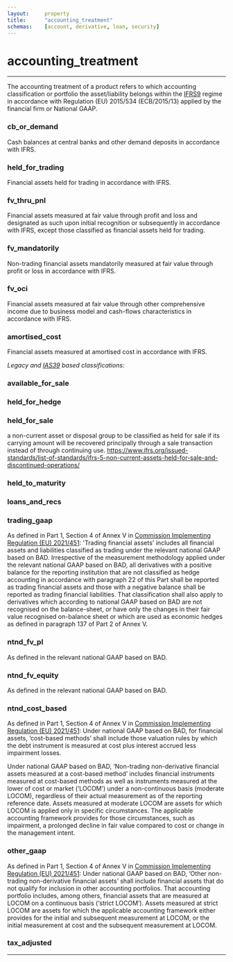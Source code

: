 ```yaml
---
layout:     property
title:      "accounting_treatment"
schemas:    [account, derivative, loan, security]
---
```


# accounting_treatment

---

The accounting treatment of a product refers to which accounting classification or portfolio the asset/liability belongs within the [IFRS9][ifrs9] regime in accordance with Regulation (EU) 2015/534 (ECB/2015/13) applied by the financial firm or National GAAP.

### cb_or_demand
Cash balances at central banks and other demand deposits in accordance with IFRS.

### held_for_trading
Financial assets held for trading in accordance with IFRS.

### fv_thru_pnl
Financial assets measured at fair value through profit and loss and designated as such upon initial recognition or subsequently in accordance with IFRS, except those classified as financial assets held for trading.

### fv_mandatorily
Non-trading financial assets mandatorily measured at fair value through profit or loss in accordance with IFRS.

### fv_oci
Financial assets measured at fair value through other comprehensive income due to business model and cash-flows characteristics in accordance with IFRS.

### amortised_cost
Financial assets measured at amortised cost in accordance with IFRS.


*Legacy and [IAS39][ias39] based classifications:*

### available_for_sale

### held_for_hedge

### held_for_sale
a non-current asset or disposal group to be classified as held for sale if its carrying amount will be recovered principally through a sale transaction instead of through continuing use. https://www.ifrs.org/issued-standards/list-of-standards/ifrs-5-non-current-assets-held-for-sale-and-discontinued-operations/


### held_to_maturity

### loans_and_recs

### trading_gaap
As defined in Part 1, Section 4 of Annex V in [Commission Implementing Regulation (EU) 2021/451]: 'Trading financial assets' includes all financial assets and liabilities classified as trading under the relevant national GAAP based on BAD. Irrespective of the measurement methodology applied under the relevant national GAAP based on BAD, all derivatives with a positive balance for the reporting institution that are not classified as hedge accounting in accordance with paragraph 22 of this Part shall be reported as trading financial assets and those with a negative balance shall be reported as trading financial liabilities. That classification shall also apply to derivatives which according to national GAAP based on BAD are not recognised on the balance-sheet, or have only the changes in their fair value recognised on-balance sheet or which are used as economic hedges as defined in paragraph 137 of Part 2 of Annex V.

### ntnd_fv_pl
As defined in the relevant national GAAP based on BAD.

### ntnd_fv_equity
As defined in the relevant national GAAP based on BAD.

### ntnd_cost_based
As defined in Part 1, Section 4 of Annex V in [Commission Implementing Regulation (EU) 2021/451]: Under national GAAP based on BAD, for financial assets, ‘cost-based methods’ shall include those valuation rules by which the debt instrument is measured at cost plus interest accrued less impairment losses.

Under national GAAP based on BAD, ‘Non-trading non-derivative financial assets measured at a cost-based method’ includes financial instruments measured at cost-based methods as well as instruments measured at the lower of cost or market (‘LOCOM’) under a non-continuous basis (moderate LOCOM), regardless of their actual measurement as of the reporting reference date. Assets measured at moderate LOCOM are assets for which LOCOM is applied only in specific circumstances. The applicable accounting framework provides for those circumstances, such as impairment, a prolonged decline in fair value compared to cost or change in the management intent. 

### other_gaap
As defined in Part 1, Section 4 of Annex V in [Commission Implementing Regulation (EU) 2021/451]: Under national GAAP based on BAD, ‘Other non-trading non-derivative financial assets’ shall include financial assets that do not qualify for inclusion in other accounting portfolios. That accounting portfolio includes, among others, financial assets that are measured at LOCOM on a continuous basis (‘strict LOCOM’). Assets measured at strict LOCOM are assets for which the applicable accounting framework either provides for the initial and subsequent measurement at LOCOM, or the initial measurement at cost and the subsequent measurement at LOCOM.

### tax_adjusted

---

[ifrs9]: https://www.iasplus.com/en-gb/standards/ifrs-en-gb/ifrs9
[ias39]: https://www.iasplus.com/en/standards/ias/ias39
[Commission Implementing Regulation (EU) 2021/451]: https://eur-lex.europa.eu/legal-content/EN/TXT/PDF/?uri=CELEX:02021R0451-20220303&from=EN
